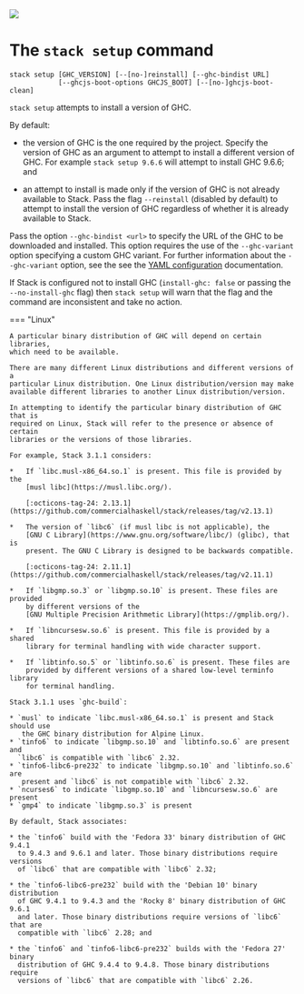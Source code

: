 <div class="hidden-warning"><a href="https://docs.haskellstack.org/"><img src="https://cdn.jsdelivr.net/gh/commercialhaskell/stack/doc/img/hidden-warning.svg"></a></div>

# The `stack setup` command

~~~text
stack setup [GHC_VERSION] [--[no-]reinstall] [--ghc-bindist URL]
            [--ghcjs-boot-options GHCJS_BOOT] [--[no-]ghcjs-boot-clean]
~~~

`stack setup` attempts to install a version of GHC.

By default:

* the version of GHC is the one required by the project. Specify the version of
  GHC as an argument to attempt to install a different version of GHC. For
  example `stack setup 9.6.6` will attempt to install GHC 9.6.6; and

* an attempt to install is made only if the version of GHC is not already
  available to Stack. Pass the flag `--reinstall` (disabled by default) to
  attempt to install the version of GHC regardless of whether it is already
  available to Stack.

Pass the option `--ghc-bindist <url>` to specify the URL of the GHC to be
downloaded and installed. This option requires the use of the `--ghc-variant`
option specifying a custom GHC variant. For further information about the
`--ghc-variant` option, see the see the
[YAML configuration](yaml_configuration.md#ghc-variant) documentation.

If Stack is configured not to install GHC (`install-ghc: false` or passing the
`--no-install-ghc` flag) then `stack setup` will warn that the flag and the
command are inconsistent and take no action.

=== "Linux"

    A particular binary distribution of GHC will depend on certain libraries,
    which need to be available.

    There are many different Linux distributions and different versions of a
    particular Linux distribution. One Linux distribution/version may make
    available different libraries to another Linux distribution/version.

    In attempting to identify the particular binary distribution of GHC that is
    required on Linux, Stack will refer to the presence or absence of certain
    libraries or the versions of those libraries.

    For example, Stack 3.1.1 considers:

    *   If `libc.musl-x86_64.so.1` is present. This file is provided by the
        [musl libc](https://musl.libc.org/).

        [:octicons-tag-24: 2.13.1](https://github.com/commercialhaskell/stack/releases/tag/v2.13.1)

    *   The version of `libc6` (if musl libc is not applicable), the
        [GNU C Library](https://www.gnu.org/software/libc/) (glibc), that is
        present. The GNU C Library is designed to be backwards compatible.

        [:octicons-tag-24: 2.11.1](https://github.com/commercialhaskell/stack/releases/tag/v2.11.1)

    *   If `libgmp.so.3` or `libgmp.so.10` is present. These files are provided
        by different versions of the
        [GNU Multiple Precision Arithmetic Library](https://gmplib.org/).

    *   If `libncursesw.so.6` is present. This file is provided by a shared
        library for terminal handling with wide character support.

    *   If `libtinfo.so.5` or `libtinfo.so.6` is present. These files are
        provided by different versions of a shared low-level terminfo library
        for terminal handling.

    Stack 3.1.1 uses `ghc-build`:

    * `musl` to indicate `libc.musl-x86_64.so.1` is present and Stack should use
       the GHC binary distribution for Alpine Linux.
    * `tinfo6` to indicate `libgmp.so.10` and `libtinfo.so.6` are present and
      `libc6` is compatible with `libc6` 2.32.
    * `tinfo6-libc6-pre232` to indicate `libgmp.so.10` and `libtinfo.so.6` are
       present and `libc6` is not compatible with `libc6` 2.32.
    * `ncurses6` to indicate `libgmp.so.10` and `libncursesw.so.6` are present
    * `gmp4` to indicate `libgmp.so.3` is present

    By default, Stack associates:

    * the `tinfo6` build with the 'Fedora 33' binary distribution of GHC 9.4.1
      to 9.4.3 and 9.6.1 and later. Those binary distributions require versions
      of `libc6` that are compatible with `libc6` 2.32;

    * the `tinfo6-libc6-pre232` build with the 'Debian 10' binary distribution
      of GHC 9.4.1 to 9.4.3 and the 'Rocky 8' binary distribution of GHC 9.6.1
      and later. Those binary distributions require versions of `libc6` that are
      compatible with `libc6` 2.28; and

    * the `tinfo6` and `tinfo6-libc6-pre232` builds with the 'Fedora 27' binary
      distribution of GHC 9.4.4 to 9.4.8. Those binary distributions require
      versions of `libc6` that are compatible with `libc6` 2.26.
